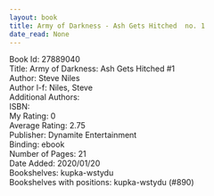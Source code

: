 ```yaml
---
layout: book
title: Army of Darkness - Ash Gets Hitched  no. 1
date_read: None
---
```


Book Id: 27889040<br />
Title: Army of Darkness: Ash Gets Hitched #1<br />
Author: Steve Niles<br />
Author l-f: Niles, Steve<br />
Additional Authors: <br />
ISBN: <br />
My Rating: 0<br />
Average Rating: 2.75<br />
Publisher: Dynamite Entertainment<br />
Binding: ebook<br />
Number of Pages: 21<br />
Date Added: 2020/01/20<br />
Bookshelves: kupka-wstydu<br />
Bookshelves with positions: kupka-wstydu (#890)<br />

